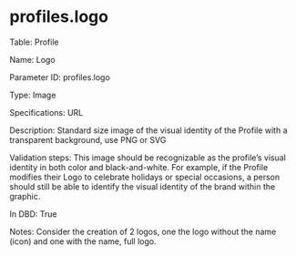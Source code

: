 # profiles.logo

Table: Profile

Name: Logo

Parameter ID: profiles.logo

Type: Image

Specifications: URL

Description: Standard size image of the visual identity of the Profile with a transparent background, use PNG or SVG

Validation steps: This image should be recognizable as the profile’s visual identity in both color and black-and-white. For example, if the Profile modifies their Logo to celebrate holidays or special occasions, a person should still be able to identify the visual identity of the brand within the graphic.

In DBD: True

Notes: Consider the creation of 2 logos, one the logo without the name (icon) and one with the name, full logo. 

